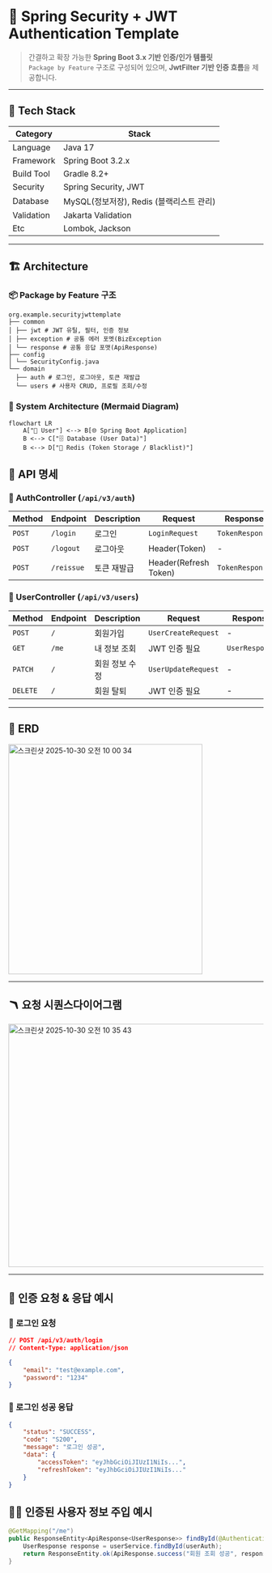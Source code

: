 # 🚀 Spring Security + JWT Authentication Template

> 간결하고 확장 가능한 **Spring Boot 3.x 기반 인증/인가 템플릿**  
> `Package by Feature` 구조로 구성되어 있으며, **JwtFilter 기반 인증 흐름**을 제공합니다.

---

## 🧰 Tech Stack

| Category | Stack                         |
|-----------|-------------------------------|
| Language | Java 17                       |
| Framework | Spring Boot 3.2.x             |
| Build Tool | Gradle 8.2+                   |
| Security | Spring Security, JWT          |
| Database | MySQL(정보저장), Redis (블랙리스트 관리) |
| Validation | Jakarta Validation            |
| Etc | Lombok, Jackson               |

---

## 🏗️ Architecture

### 📦 Package by Feature 구조
```
org.example.securityjwttemplate
├── common
│ ├── jwt # JWT 유틸, 필터, 인증 정보
│ ├── exception # 공통 에러 포멧(BizException
│ └── response # 공통 응답 포맷(ApiResponse)
├── config
│ └── SecurityConfig.java
└── domain
  ├── auth # 로그인, 로그아웃, 토큰 재발급
  └── users # 사용자 CRUD, 프로필 조회/수정

```

### 🧩 System Architecture (Mermaid Diagram)

```mermaid
flowchart LR
    A["👤 User"] <--> B[🌐 Spring Boot Application]
    B <--> C["🗄️ Database (User Data)"]
    B <--> D["🧠 Redis (Token Storage / Blacklist)"]
```


## 📡 API 명세

### 🧾 AuthController (`/api/v3/auth`)

| Method | Endpoint | Description | Request | Response |
|--------|-----------|--------------|----------|-----------|
| `POST` | `/login` | 로그인 | `LoginRequest` | `TokenResponse` |
| `POST` | `/logout` | 로그아웃 | Header(Token) | - |
| `POST` | `/reissue` | 토큰 재발급 | Header(Refresh Token) | `TokenResponse` |

### 👤 UserController (`/api/v3/users`)

| Method | Endpoint | Description | Request | Response |
|--------|-----------|--------------|----------|-----------|
| `POST` | `/` | 회원가입 | `UserCreateRequest` | - |
| `GET` | `/me` | 내 정보 조회 | JWT 인증 필요 | `UserResponse` |
| `PATCH` | `/` | 회원 정보 수정 | `UserUpdateRequest` | - |
| `DELETE` | `/` | 회원 탈퇴 | JWT 인증 필요 | - |

---

## 🧠 ERD

<img width="383" height="455" alt="스크린샷 2025-10-30 오전 10 00 34" src="https://github.com/user-attachments/assets/000f9323-1367-4c63-9bac-ba88ba01ced3" />

---

## 🪃 요청 시퀀스다이어그램

<img width="609" height="481" alt="스크린샷 2025-10-30 오전 10 35 43" src="https://github.com/user-attachments/assets/1611bb1b-e921-41f0-8786-fce86c067218" />


---

## 📘 인증 요청 & 응답 예시
### 🔸 로그인 요청
```json
// POST /api/v3/auth/login
// Content-Type: application/json

{
    "email": "test@example.com",
    "password": "1234"
}
```

### 🔹 로그인 성공 응답
```json
{
    "status": "SUCCESS",
    "code": "S200",
    "message": "로그인 성공",
    "data": {
        "accessToken": "eyJhbGciOiJIUzI1NiIs...",
        "refreshToken": "eyJhbGciOiJIUzI1NiIs..."
    }
}
```
## 🧑‍💻 인증된 사용자 정보 주입 예시
```java
@GetMapping("/me")
public ResponseEntity<ApiResponse<UserResponse>> findById(@AuthenticationPrincipal UserAuth userAuth) {
    UserResponse response = userService.findById(userAuth);
    return ResponseEntity.ok(ApiResponse.success("회원 조회 성공", response));
}
```
